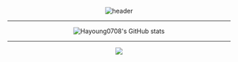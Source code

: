 <div align = center>
  
![header](https://capsule-render.vercel.app/api?type=waving&height=200&color=0:ddd6f3,100:faaca8&text=Hi,%20Im%20Hayoung!&reversal=true&fontColor=black&textBg=false&fontAlign=50&fontAlignY=40&animation=fadeIn&desc=Front-End%20Developer&descAlignY=70&descAlign=50&descSize=20)

<hr>

![Hayoung0708's GitHub stats](https://github-readme-stats.vercel.app/api?username=Hayoung0708&show_icons=true&title_color=faaca8&icon_color=ddd6f3&text_color=687078&bg_color=00000000)

<hr>

<img src="https://ghchart.rshah.org/c88a86/Hayoung0708" />

